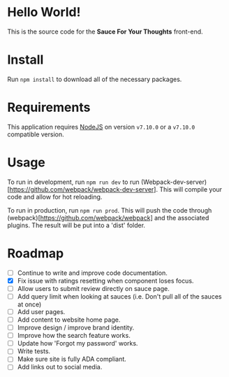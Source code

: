 # Hello World!

This is the source code for the **Sauce For Your Thoughts** front-end.

# Install

Run `npm install` to download all of the necessary packages.

# Requirements

This application requires [NodeJS](https://nodejs.org/en/) on version `v7.10.0` or a `v7.10.0` compatible version.

# Usage

To run in development, run `npm run dev` to run (Webpack-dev-server)[https://github.com/webpack/webpack-dev-server]. This will compile your code and allow for hot reloading.

To run in production, run `npm run prod`. This will push the code through (webpack)[https://github.com/webpack/webpack] and the associated plugins. The result will be put into a 'dist' folder.

# Roadmap

- [ ] Continue to write and improve code documentation.
- [x] Fix issue with ratings resetting when component loses focus.
- [ ] Allow users to submit review directly on sauce page.
- [ ] Add query limit when looking at sauces (i.e. Don't pull all of the sauces at once)
- [ ] Add user pages.
- [ ] Add content to website home page.
- [ ] Improve design / improve brand identity.
- [ ] Improve how the search feature works.
- [ ] Update how 'Forgot my password' works.
- [ ] Write tests.
- [ ] Make sure site is fully ADA compliant.
- [ ] Add links out to social media.
